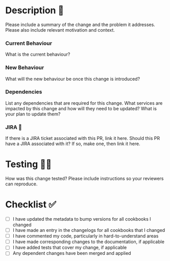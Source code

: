 # Description :book:

Please include a summary of the change and the problem it addresses.
Please also include relevant motivation and context.

### Current Behaviour
What is the current behaviour?

### New Behaviour
What will the new behaviour be once this change is introduced?

### Dependencies
List any dependencies that are required for this change.
What services are impacted by this change and how will they need to be updated?
What is your plan to update them?

### JIRA :receipt:
If there is a JIRA ticket associated with this PR, link it here.
Should this PR have a JIRA associated with it? If so, make one, then link it here.

# Testing :woman_scientist:
How was this change tested?
Please include instructions so your reviewers can reproduce.

# Checklist :white_check_mark:
- [ ] I have updated the metadata to bump versions for all cookbooks I changed
- [ ] I have made an entry in the changelogs for all cookbooks that I changed
- [ ] I have commented my code, particularly in hard-to-understand areas
- [ ] I have made corresponding changes to the documentation, if applicable
- [ ] I have added tests that cover my change, if applicable
- [ ] Any dependent changes have been merged and applied